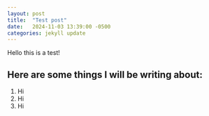 ```yaml
---
layout: post
title:  "Test post"
date:   2024-11-03 13:39:00 -0500
categories: jekyll update
---
```


Hello this is a test!

## Here are some things I will be writing about:

1. Hi
2. Hi
3. Hi